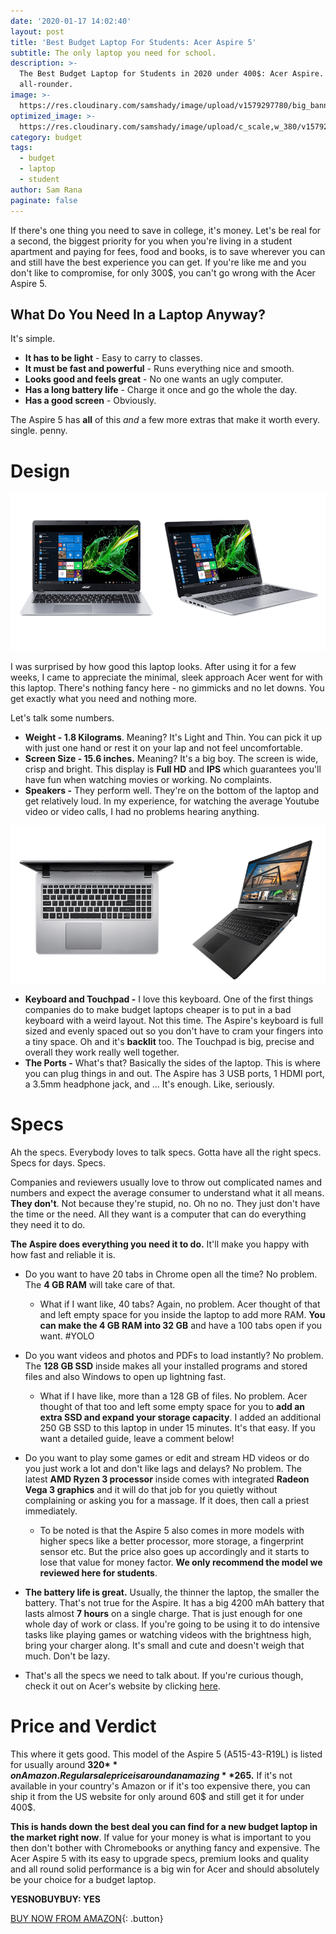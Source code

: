 ```yaml
---
date: '2020-01-17 14:02:40'
layout: post
title: 'Best Budget Laptop For Students: Acer Aspire 5'
subtitle: The only laptop you need for school.
description: >-
  The Best Budget Laptop for Students in 2020 under 400$: Acer Aspire. A true
  all-rounder.
image: >-
  https://res.cloudinary.com/samshady/image/upload/v1579297780/big_banner_vvernt.png
optimized_image: >-
  https://res.cloudinary.com/samshady/image/upload/c_scale,w_380/v1579297780/big_banner_vvernt.png
category: budget
tags:
  - budget
  - laptop
  - student
author: Sam Rana
paginate: false
---
```

If there's one thing you need to save in college, it's money. Let's be real for a second, the biggest priority for you when you're living in a student apartment and paying for fees, food and books, is to save wherever you can and still have the best experience you can get. If you're like me and you don't like to compromise, for only 300$, you can't go wrong with the Acer Aspire 5.

## What Do You Need In a Laptop Anyway?

It's simple. 

* **It has to be light** - Easy to carry to classes.
* **It must be fast and powerful** - Runs everything nice and smooth.
* **Looks good and feels great** - No one wants an ugly computer.
* **Has a long battery life** - Charge it once and go the whole the day.
* **Has a good screen** - Obviously.

The Aspire 5 has **all** of this *and* a few more extras that make it worth every. single. penny. 

# Design

![Photo of the Acer Aspire 5 from the front and side views](/assets/img/uploads/photo.png "Front and Side view")

I was surprised by how good this laptop looks. After using it for a few weeks, I came to appreciate the minimal, sleek approach Acer went for with this laptop. There's nothing fancy here - no gimmicks and no let downs. You get exactly what you need and nothing more.

Let's talk some numbers.

* **Weight - 1.8 Kilograms**. Meaning? It's Light and Thin. You can pick it up with just one hand or rest it on your lap and not feel uncomfortable.
* **Screen Size - 15.6 inches.** Meaning? It's a big boy. The screen is wide, crisp and bright. This display is **Full HD** and **IPS** which guarantees you'll have fun when watching movies or working. No complaints.
* **Speakers -** They perform well. They're on the bottom of the laptop and get relatively loud. In my experience, for watching the average Youtube video or video calls, I had no problems hearing anything.

![Aspire's full sized keyboard and touchpad and side view.](/assets/img/uploads/keyboard.png "Touchpad and keyboard")

* **Keyboard and Touchpad -** I love this keyboard. One of the first things companies do to make budget laptops cheaper is to put in a bad keyboard with a weird layout. Not this time. The Aspire's keyboard is full sized and evenly spaced out so you don't have to cram your fingers into a tiny space. Oh and it's **backlit** too. The Touchpad is big, precise and overall they work really well together.
* **The Ports -** What's that? Basically the sides of the laptop. This is where you can plug things in and out. The Aspire has 3 USB ports, 1 HDMI port, a 3.5mm headphone jack, and ... It's enough. Like, seriously.

# Specs

Ah the specs. Everybody loves to talk specs. Gotta have all the right specs. Specs for days. Specs.

Companies and reviewers usually love to throw out complicated names and numbers and expect the average consumer to understand what it all means. **They don't**. Not because they're stupid, no. Oh no no. They just don't have the time or the need. All they want is a computer that can do everything they need it to do. 

**The Aspire does everything you need it to do.** It'll make you happy with how fast and reliable it is. 

* Do you want to have 20 tabs in Chrome open all the time? No problem. The **4 GB RAM** will take care of that.

  * What if I want like, 40 tabs? Again, no problem. Acer thought of that and left empty space for you inside the laptop to add more RAM. **You can make the 4 GB RAM into 32 GB** and have a 100 tabs open if you want. #YOLO
* Do you want videos and photos and PDFs to load instantly? No problem. The **128 GB SSD** inside makes all your installed programs and stored files and also Windows to open up lightning fast.

  * What if I have like, more than a 128 GB of files. No problem. Acer thought of that too and left some empty space for you to **add an extra SSD and expand your storage capacity**. I added an additional 250 GB SSD to this laptop in under 15 minutes. It's that easy. If you want a detailed guide, leave a comment below!
* Do you want to play some games or edit and stream HD videos or do you just work a lot and don't like lags and delays? No problem. The latest **AMD Ryzen 3 processor** inside comes with integrated **Radeon Vega 3 graphics** and it will do that job for you quietly without complaining or asking you for a massage. If it does, then call a priest immediately.

  * To be noted is that the Aspire 5 also comes in more models with higher specs like a better processor, more storage, a fingerprint sensor etc. But the price also goes up accordingly and it starts to lose that value for money factor. **We only recommend the model we reviewed here for students**.
* **The battery life is great.** Usually, the thinner the laptop, the smaller the battery. That's not true for the Aspire. It has a big 4200 mAh battery that lasts almost **7 hours** on a single charge. That is just enough for one whole day of work or class. If you're going to be using it to do intensive tasks like playing games or watching videos with the brightness high, bring your charger along. It's small and cute and doesn't weigh that much. Don't be lazy. 
* That's all the specs we need to talk about. If you're curious though, check it out on Acer's website by clicking [here](https://www.acer.com/ac/en/US/content/model/NX.HG8AA.001).

# Price and Verdict

This where it gets good. This model of the Aspire 5 (A515-43-R19L) is listed for usually around **320$** on Amazon. Regular sale price is around an amazing **265$.** If it's not available in your country's Amazon or if it's too expensive there, you can ship it from the US website for only around 60$ and still get it for under 400$.  

**This is hands down the best deal you can find for a new budget laptop in the market right now**. If value for your money is what is important to you then don't bother with Chromebooks or anything fancy and expensive. The Acer Aspire 5 with its easy to upgrade specs, premium looks and quality and all round solid performance is a big win for Acer and should absolutely be your choice for a budget laptop.

**YESNOBUYBUY: YES**

[BUY NOW FROM AMAZON](https://assoc-redirect.amazon.com/g/r/https://www.amazon.com/dp/B07RF1XD36?tag=yesnobuybuy-20){: .button}

